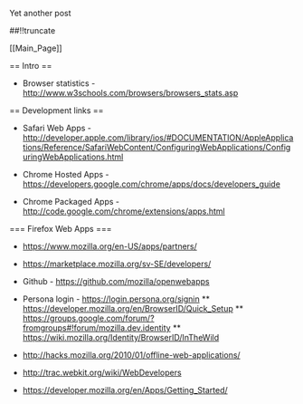 Yet another post

[meta:author]: <> (Jonas Colmsjo)
[meta:title]: <> (Offline-javascript-apps.md)
[meta:date]: <> (2012-01-01)
[meta:nested:key]: <> (Metadata value)

##!!truncate


[[Main_Page]]


== Intro ==

* Browser statistics -http://www.w3schools.com/browsers/browsers_stats.asp


== Development links ==

* Safari Web Apps - http://developer.apple.com/library/ios/#DOCUMENTATION/AppleApplications/Reference/SafariWebContent/ConfiguringWebApplications/ConfiguringWebApplications.html

* Chrome Hosted Apps - https://developers.google.com/chrome/apps/docs/developers_guide

* Chrome Packaged Apps -http://code.google.com/chrome/extensions/apps.html


=== Firefox Web Apps ===

* https://www.mozilla.org/en-US/apps/partners/
* https://marketplace.mozilla.org/sv-SE/developers/

* Github - https://github.com/mozilla/openwebapps

* Persona login - https://login.persona.org/signin
** https://developer.mozilla.org/en/BrowserID/Quick_Setup
** https://groups.google.com/forum/?fromgroups#!forum/mozilla.dev.identity
** https://wiki.mozilla.org/Identity/BrowserID/InTheWild

* http://hacks.mozilla.org/2010/01/offline-web-applications/
* http://trac.webkit.org/wiki/WebDevelopers
* https://developer.mozilla.org/en/Apps/Getting_Started/
